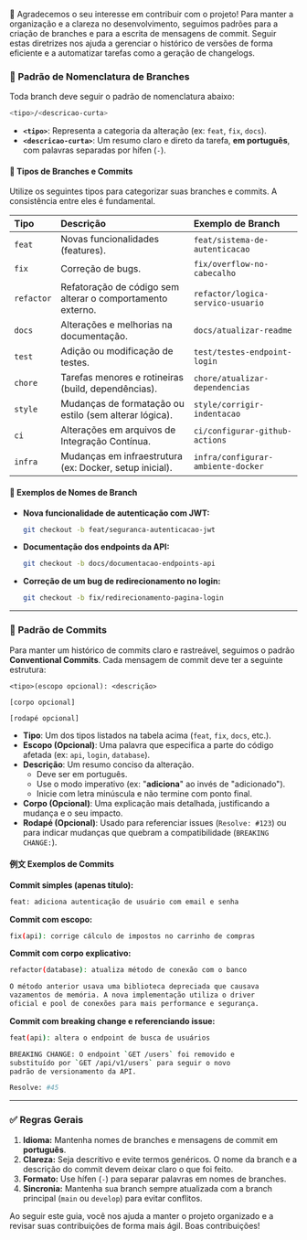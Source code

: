 🫶 Agradecemos o seu interesse em contribuir com o projeto! Para manter a organização e a clareza no desenvolvimento, seguimos padrões para a criação de branches e para a escrita de mensagens de commit. Seguir estas diretrizes nos ajuda a gerenciar o histórico de versões de forma eficiente e a automatizar tarefas como a geração de changelogs.

### 🧭 Padrão de Nomenclatura de Branches

Toda branch deve seguir o padrão de nomenclatura abaixo:

```bash
<tipo>/<descricao-curta>
```

-   **`<tipo>`**: Representa a categoria da alteração (ex: `feat`, `fix`, `docs`).
-   **`<descricao-curta>`**: Um resumo claro e direto da tarefa, **em português**, com palavras separadas por hífen (`-`).

#### 📂 Tipos de Branches e Commits

Utilize os seguintes tipos para categorizar suas branches e commits. A consistência entre eles é fundamental.

| Tipo | Descrição | Exemplo de Branch |
| :--- | :--- | :--- |
| `feat` | Novas funcionalidades (features). | `feat/sistema-de-autenticacao` |
| `fix` | Correção de bugs. | `fix/overflow-no-cabecalho` |
| `refactor` | Refatoração de código sem alterar o comportamento externo. | `refactor/logica-servico-usuario` |
| `docs` | Alterações e melhorias na documentação. | `docs/atualizar-readme` |
| `test` | Adição ou modificação de testes. | `test/testes-endpoint-login` |
| `chore` | Tarefas menores e rotineiras (build, dependências). | `chore/atualizar-dependencias` |
| `style` | Mudanças de formatação ou estilo (sem alterar lógica). | `style/corrigir-indentacao` |
| `ci` | Alterações em arquivos de Integração Contínua. | `ci/configurar-github-actions` |
| `infra` | Mudanças em infraestrutura (ex: Docker, setup inicial). | `infra/configurar-ambiente-docker` |

#### 🧱 Exemplos de Nomes de Branch

-   **Nova funcionalidade de autenticação com JWT:**
    ```bash
    git checkout -b feat/seguranca-autenticacao-jwt
    ```
-   **Documentação dos endpoints da API:**
    ```bash
    git checkout -b docs/documentacao-endpoints-api
    ```
-   **Correção de um bug de redirecionamento no login:**
    ```bash
    git checkout -b fix/redirecionamento-pagina-login
    ```

---

### 📜 Padrão de Commits

Para manter um histórico de commits claro e rastreável, seguimos o padrão **Conventional Commits**. Cada mensagem de commit deve ter a seguinte estrutura:

```
<tipo>(escopo opcional): <descrição>

[corpo opcional]

[rodapé opcional]
```

-   **Tipo**: Um dos tipos listados na tabela acima (`feat`, `fix`, `docs`, etc.).
-   **Escopo (Opcional)**: Uma palavra que especifica a parte do código afetada (ex: `api`, `login`, `database`).
-   **Descrição**: Um resumo conciso da alteração.
    -   Deve ser em português.
    -   Use o modo imperativo (ex: "**adiciona**" ao invés de "adicionado").
    -   Inicie com letra minúscula e não termine com ponto final.
-   **Corpo (Opcional)**: Uma explicação mais detalhada, justificando a mudança e o seu impacto.
-   **Rodapé (Opcional)**: Usado para referenciar issues (`Resolve: #123`) ou para indicar mudanças que quebram a compatibilidade (`BREAKING CHANGE:`).

#### 例文 Exemplos de Commits

**Commit simples (apenas título):**
```bash
feat: adiciona autenticação de usuário com email e senha
```

**Commit com escopo:**
```bash
fix(api): corrige cálculo de impostos no carrinho de compras
```

**Commit com corpo explicativo:**
```bash
refactor(database): atualiza método de conexão com o banco

O método anterior usava uma biblioteca depreciada que causava
vazamentos de memória. A nova implementação utiliza o driver
oficial e pool de conexões para mais performance e segurança.
```

**Commit com breaking change e referenciando issue:**
```bash
feat(api): altera o endpoint de busca de usuários

BREAKING CHANGE: O endpoint `GET /users` foi removido e
substituído por `GET /api/v1/users` para seguir o novo
padrão de versionamento da API.

Resolve: #45
```
---

### ✅ Regras Gerais

1.  **Idioma:** Mantenha nomes de branches e mensagens de commit em **português**.
2.  **Clareza:** Seja descritivo e evite termos genéricos. O nome da branch e a descrição do commit devem deixar claro o que foi feito.
3.  **Formato:** Use hífen (`-`) para separar palavras em nomes de branches.
4.  **Sincronia:** Mantenha sua branch sempre atualizada com a branch principal (`main` ou `develop`) para evitar conflitos.

Ao seguir este guia, você nos ajuda a manter o projeto organizado e a revisar suas contribuições de forma mais ágil. Boas contribuições!